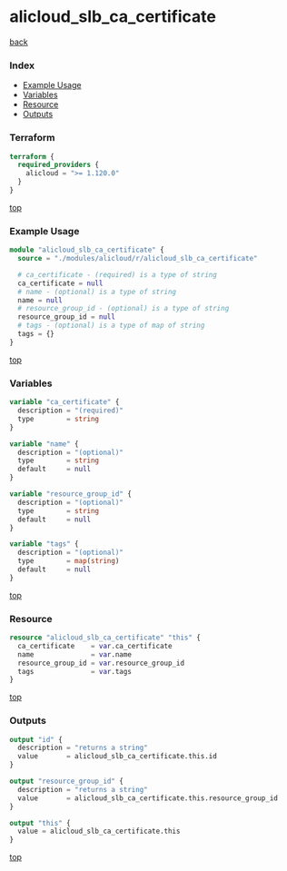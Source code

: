 # alicloud_slb_ca_certificate

[back](../alicloud.md)

### Index

- [Example Usage](#example-usage)
- [Variables](#variables)
- [Resource](#resource)
- [Outputs](#outputs)

### Terraform

```terraform
terraform {
  required_providers {
    alicloud = ">= 1.120.0"
  }
}
```

[top](#index)

### Example Usage

```terraform
module "alicloud_slb_ca_certificate" {
  source = "./modules/alicloud/r/alicloud_slb_ca_certificate"

  # ca_certificate - (required) is a type of string
  ca_certificate = null
  # name - (optional) is a type of string
  name = null
  # resource_group_id - (optional) is a type of string
  resource_group_id = null
  # tags - (optional) is a type of map of string
  tags = {}
}
```

[top](#index)

### Variables

```terraform
variable "ca_certificate" {
  description = "(required)"
  type        = string
}

variable "name" {
  description = "(optional)"
  type        = string
  default     = null
}

variable "resource_group_id" {
  description = "(optional)"
  type        = string
  default     = null
}

variable "tags" {
  description = "(optional)"
  type        = map(string)
  default     = null
}
```

[top](#index)

### Resource

```terraform
resource "alicloud_slb_ca_certificate" "this" {
  ca_certificate    = var.ca_certificate
  name              = var.name
  resource_group_id = var.resource_group_id
  tags              = var.tags
}
```

[top](#index)

### Outputs

```terraform
output "id" {
  description = "returns a string"
  value       = alicloud_slb_ca_certificate.this.id
}

output "resource_group_id" {
  description = "returns a string"
  value       = alicloud_slb_ca_certificate.this.resource_group_id
}

output "this" {
  value = alicloud_slb_ca_certificate.this
}
```

[top](#index)